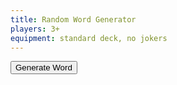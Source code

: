 ```yaml
---
title: Random Word Generator
players: 3+
equipment: standard deck, no jokers
---
```



<button  onclick='generateWord()'>Generate Word</button>



<script>
    function rD(i){return i[Math.floor(Math.random()*i.length)];} //draw a random item from a list.

    wordList = ['River', 'Train', 'Beautiful', 'Chip', 'Ant', 'Table', 'Firefighter', 'Hammer', 'Banana', 'Wedding', 'Shakespeare', 'Rodeo', 'Antarctica', 'Melt', 'Fireworks', 'Muscle', 'Heart', 'Ski', 'Cloud', 'Canoe', 'Cough', 'Waffle', 'Horse', 'Lamp', 'Soldier', 'Brush', 'Angel', 'Halloween', 'Voyage', 'Rollercoaster', 'England', 'Ring', 'Chalk', 'Nose', 'Ribbon', 'Tropical', 'Ocean', 'Space', 'Boil', 'Wild', 'Turtle', 'Kitchen', 'Actor', 'Cup', 'Ketchup', 'Playground', 'Hero', 'Strike', 'Mexico', 'Oatmeal', 'Camping', 'Slippers', 'North', 'Peel', 'Tree', 'Bicycle', 'Sticky', 'Short', 'Dolphin', 'Bathtub', 'Chef', 'Bat', 'Doughnut', 'Vacation', 'Mug', 'Fence', 'Canada', 'Crawl', 'Machine', 'Tower', 'Maze', 'Pop', 'Flower', 'Cart', 'Tiny', 'Castle', 'Bear', 'Couch', 'Doctor', 'Glove', 'Coffee', 'July Fourth', 'Ghost', 'Thumb', 'Pyramid', 'Fly', 'Cookie', 'Cabin', 'Hawaii', 'Horn', 'Rock', 'Whisky', 'Eagle', 'Blue', 'owl', 'Refrigerator', 'Teacher', 'Ball', 'Pretzel', 'Airport', 'Brother', 'Sky', 'China', 'Trip', 'Danger', 'Eye', 'Equipment', 'Burger', ]


    //test a more complicated version which includes english and chinese translations.


    critterWords = [
        {english:"Horse", chinese:"马",  symbol:"🐎\uFE0F"},
        {english:"Chicken", chinese:"鸡",  symbol:"🐓\uFE0F"},
        {english:"Dog", chinese:"狗",  symbol:"🐩\uFE0F"},
        {english:"Pig", chinese:"猪",  symbol:"🐖\uFE0F"},
        {english:"Monkey", chinese:"猴",  symbol:"\uFE0F"},
        {english:"Penguin", chinese:"企鹅",  symbol:"\uFE0F"},
        {english:"Duck", chinese:"鸭",  symbol:"\uFE0F"},
        {english:"Peacock", chinese:"",  symbol:"\uFE0F"},
        {english:"Owl", chinese:"",  symbol:"\uFE0F"},
        {english:"Bat", chinese:"",  symbol:"\uFE0F"},
        {english:"Unicorn", chinese:"",  symbol:"\uFE0F"},
        {english:"Bee", chinese:"",  symbol:"\uFE0F"},
        {english:"Caterpillar", chinese:"",  symbol:"\uFE0F"},
        {english:"Butterfly", chinese:"",  symbol:"\uFE0F"},
        {english:"Snail", chinese:"",  symbol:"\uFE0F"},
        {english:"Shell", chinese:"",  symbol:"\uFE0F"},
        {english:"Beetle", chinese:"",  symbol:"\uFE0F"},
        {english:"Ant", chinese:"",  symbol:"\uFE0F"},
        {english:"Spider", chinese:"",  symbol:"\uFE0F"},
        {english:"Web", chinese:"",  symbol:"\uFE0F"},
        {english:"Scorpion", chinese:"蝎",  symbol:"\uFE0F"},
        {english:"Mosquito", chinese:"蚊子",  symbol:"\uFE0F"},
        {english:"Bacteria", chinese:"菌",  symbol:"🦠\uFE0F"},
        {english:"Turtle", chinese:"龟",  symbol:"🐢\uFE0F"},
        {english:"Snake", chinese:"蛇",  symbol:"🐍\uFE0F"},
        {english:"Lizard", chinese:"",  symbol:"🦎\uFE0F"},
        {english:"Dinosaur", chinese:"",  symbol:"🦖\uFE0F"},
        {english:"Octopus", chinese:"",  symbol:"🐙\uFE0F"},
        {english:"Shrimp", chinese:"虾",  symbol:"🦐\uFE0F"},
        {english:"Crab", chinese:"",  symbol:"🦀\uFE0F"},
        {english:"Pufferfish", chinese:"",  symbol:"🐡\uFE0F"},
        {english:"Fish", chinese:"鱼",  symbol:"🐠\uFE0F"},
        {english:"Dolphin", chinese:"",  symbol:"🐬\uFE0F"},
        {english:"Shark", chinese:"",  symbol:"🦈\uFE0F"},
        {english:"Alligator", chinese:"",  symbol:"🐊\uFE0F"},
        {english:"Tiger", chinese:"虎",  symbol:"🐅\uFE0F"},
        {english:"Gorilla", chinese:"",  symbol:"🦍\uFE0F"},
        {english:"Elephant", chinese:"象",  symbol:"🐘\uFE0F"},
        {english:"Rhinoceros", chinese:"",  symbol:"🦏\uFE0F"},
        {english:"Hippopotamus", chinese:"河马",  symbol:"🦛\uFE0F"},
        {english:"Camel", chinese:"",  symbol:"🐫\uFE0F"},
        {english:"Llama", chinese:"",  symbol:"🦙\uFE0F"},
        {english:"Giraffe", chinese:"",  symbol:"🦒\uFE0F"},
        {english:"Cattle", chinese:"",  symbol:"\uFE0F"},
        {english:"Sheep", chinese:"",  symbol:"\uFE0F"},
        {english:"Goat", chinese:"",  symbol:"\uFE0F"},
        {english:"Deer", chinese:"鹿",  symbol:"\uFE0F"},
        {english:"Housecat", chinese:"猫",  symbol:"\uFE0F"},
        {english:"Rabbit", chinese:"",  symbol:"🐇\uFE0F"},
        {english:"Rat", chinese:"鼠",  symbol:"🐀\uFE0F"},
        {english:"Squirrel", chinese:"松鼠",  symbol:"🐿\uFE0F"},
        {english:"Hedgehog", chinese:"刺猬",  symbol:"🦔\uFE0F"},
        {english:"Dragon", chinese:"龙",  symbol:"🐉\uFE0F"},
    ]

    natureWords = [
        {english:"Cactus", chinese:"",  symbol:"🌵\uFE0F"},
        {english:"Tree", chinese:"",  symbol:"🌲\uFE0F"},
        {english:"Seed", chinese:"",  symbol:"🌱\uFE0F"},
        {english:"Spring", chinese:"",  symbol:"💐\uFE0F"},
        {english:"Summer", chinese:"",  symbol:"☀️\uFE0F"},
        {english:"Winter", chinese:"",  symbol:"❄️\uFE0F"},
        {english:"Fall", chinese:"",  symbol:"🍂\uFE0F"},
        {english:"Flower", chinese:"",  symbol:"🌺\uFE0F"},
        {english:"Leaf", chinese:"",  symbol:"🍁\uFE0F"},
        {english:"Mushroom", chinese:"",  symbol:"🍄\uFE0F"},
        {english:"Sun", chinese:"",  symbol:"🌞\uFE0F"},
        {english:"Moon", chinese:"",  symbol:"🌜\uFE0F"},
        {english:"Earth", chinese:"",  symbol:"🌏\uFE0F"},
        {english:"Star", chinese:"",  symbol:"⭐️\uFE0F"},
        {english:"Lightning", chinese:"",  symbol:"🌩\uFE0F"},
        {english:"Electricity", chinese:"",  symbol:"⚡️\uFE0F"},
        {english:"Storm", chinese:"",  symbol:"⛈\uFE0F"},
        {english:"Comet", chinese:"",  symbol:"☄️\uFE0F"},
        {english:"Fire", chinese:"",  symbol:"🔥\uFE0F"},
        {english:"Tornado", chinese:"",  symbol:"🌪\uFE0F"},
        {english:"Rainbow", chinese:"",  symbol:"🌈\uFE0F"},
        {english:"Clouds", chinese:"",  symbol:"☁️\uFE0F"},
        {english:"Snow", chinese:"",  symbol:"🌨\uFE0F"},
        {english:"Snowman", chinese:"",  symbol:"☃️\uFE0F"},
        {english:"Wind", chinese:"",  symbol:"💨\uFE0F"},
        {english:"Water", chinese:"",  symbol:"💦\uFE0F"},
        {english:"Rain", chinese:"",  symbol:"🌧\uFE0F"},
        {english:"Ocean", chinese:"",  symbol:"🌊\uFE0F"},
        {english:"Desert", chinese:"",  symbol:"🏜\uFE0F"},
        {english:"Mountain", chinese:"",  symbol:"🏔\uFE0F"},
        {english:"Camping", chinese:"",  symbol:"🏔\uFE0F"},
        {english:"Volcano", chinese:"",  symbol:"🌋\uFE0F"},
        {english:"Galaxy", chinese:"",  symbol:"🌌\uFE0F"},
        {english:"River", chinese:"",  symbol:"🏞\uFE0F"},
        {english:"Beach", chinese:"",  symbol:"🏖\uFE0F"},
        {english:"Island", chinese:"",  symbol:"🏝\uFE0F"},
    ]

    foodWords = [];


    artifactWords = [];



    actionWords = [];




    wordObjectList = [...critterWords, ...natureWords,];

    currentWord = ""; //Stores entire word object
    previousWord = ""; //Stores entire word object
    wordLog = ""; //Stores only the english portions of the words

    function generateWord(){
        //Move the words around
        previousWord = currentWord;
        wordLog = previousWord.english + "<br>" + wordLog;
        //Choose a random word from the wordlist
        currentWord = rD(wordObjectList);
        //rewrite page content
        document.getElementById("newOutput").innerHTML = currentWord.english + "<br>" + currentWord.chinese  + "   " + currentWord.symbol ;
        document.getElementById("oldOutputs").innerHTML = wordLog;


    }

    function generateWordOld(){
        //Choose a random word from the wordlist
        word = rD(wordList);
        //Get the old words 
        previousWord = document.getElementById("newOutput").innerHTML;
        wordLog = document.getElementById("oldOutputs").innerHTML;
        //move the words around. Add previous word to log, set new word as the main one at the top
        wordLog = previousWord + "<br>" + wordLog;
        document.getElementById("newOutput").innerHTML = word;
        document.getElementById("oldOutputs").innerHTML = wordLog;


    }


</script>